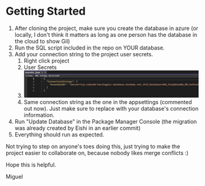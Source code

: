 # Getting Started

1. After cloning the project, make sure you create the database in azure (or locally, I don't think it matters as long as one person has the database in the cloud to show Gil)
2. Run the SQL script included in the repo on YOUR database.
3. Add your connection string to the project user secrets.
   1. Right click project
   2. User Secrets
   3. ![image-20250927162222721](./image-20250927162222721.png)
   4. Same connection string as the one in the appsettings (commented out now). Just make sure to replace with your database's connection information.
4. Run "Update Database" in the Package Manager Console (the migration was already created by Eishi in an earlier commit)
5. Everything should run as expected.

Not trying to step on anyone's toes doing this, just trying to make the project easier to collaborate on, because nobody likes merge conflicts :)

Hope this is helpful.

Miguel

